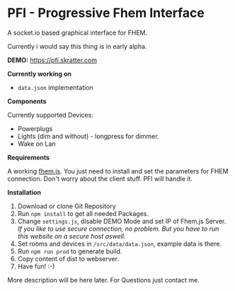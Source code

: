 # PFI - Progressive Fhem Interface
A socket.io based graphical interface for FHEM.

Currently i would say this thing is in early alpha.

**DEMO:** https://pfi.skratter.com

**Currently working on**
- `data.json` implementation

**Components**

Currently supported Devices:
- Powerplugs
- Lights (dim and without) - longpress for dimmer.
- Wake on Lan

**Requirements**

A working [fhem.js](https://github.com/winne27/fhem.js). You just need to install and set the parameters for FHEM connection. Don't worry about the client stuff. PFI will handle it.

**Installation**
1. Download or clone Git Repository
2. Run `npm install` to get all needed Packages.
3. Change `settings.js`, disable DEMO Mode and set IP of Fhem.js Server. *If you like to use secure connection, no problem. But you have to run this website on a secure host aswell.*
4. Set rooms and devices in `/src/data/data.json`, example data is there.
5. Run `npm run prod` to generate build.
6. Copy content of dist to webserver.
7. Have fun! :-)

More description will be here later. For Questions just contact me.
